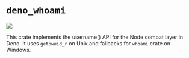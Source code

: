 # `deno_whoami`

[![](https://img.shields.io/crates/v/deno_whoami.svg)](https://crates.io/crates/deno_whoami)

This crate implements the username() API for the Node compat layer in Deno. It uses `getpwuid_r` on Unix and fallbacks for `whoami` crate on Windows.